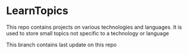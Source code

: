 # LearnTopics
This repo contains projects on various technologies and languages. It is used to store small topics not specific to a technology or language

This branch contains last update on this repo
